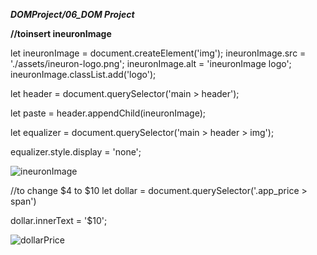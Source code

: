 ***DOMProject/06_DOM Project***


**//toinsert ineuronImage**

let ineuronImage = document.createElement('img');
ineuronImage.src = './assets/ineuron-logo.png';
ineuronImage.alt = 'ineuronImage logo'; 
ineuronImage.classList.add('logo');

let header = document.querySelector('main > header');

let paste = header.appendChild(ineuronImage);

let equalizer = document.querySelector('main > header > img');

equalizer.style.display = 'none';

![ineuronImage](https://github.com/Ramankumarlal007/DOMProject/assets/121278104/6e56f130-cb85-46a3-894d-998c48d6be19)


//to change $4 to $10 
let dollar = document.querySelector('.app_price > span')

dollar.innerText = '$10';

![dollarPrice](https://github.com/Ramankumarlal007/DOMProject/assets/121278104/271bab26-a713-405e-bf1b-945add459081)
